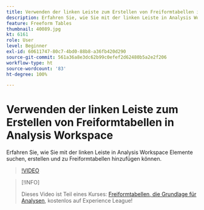 ```yaml
---
title: Verwenden der linken Leiste zum Erstellen von Freiformtabellen in Analysis Workspace
description: Erfahren Sie, wie Sie mit der linken Leiste in Analysis Workspace Elemente suchen, erstellen und zu Freiformtabellen hinzufügen können.
feature: Freeform Tables
thumbnail: 40089.jpg
kt: 6161
role: User
level: Beginner
exl-id: 60611747-80c7-4bd0-88b8-a36fb420d290
source-git-commit: 561a36a8e3dc62b99c0efef2d62480b5a2e2f206
workflow-type: ht
source-wordcount: '83'
ht-degree: 100%

---
```


# Verwenden der linken Leiste zum Erstellen von Freiformtabellen in Analysis Workspace

Erfahren Sie, wie Sie mit der linken Leiste in Analysis Workspace Elemente suchen, erstellen und zu Freiformtabellen hinzufügen können.

>[!VIDEO](https://video.tv.adobe.com/v/40089/?quality=12&learn=on)

>[!INFO]
>
> Dieses Video ist Teil eines Kurses: [Freiformtabellen, die Grundlage für Analysen](https://experienceleague.adobe.com/?recommended=Analytics-U-1-2020.3), kostenlos auf Experience League!
